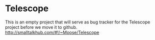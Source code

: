 # Telescope
This is an empty project that will serve as bug tracker for the Telescope project before we move it to github. http://smalltalkhub.com/#!/~Moose/Telescope
